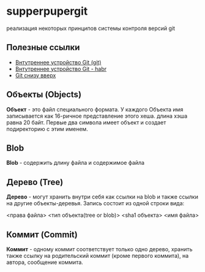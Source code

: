 # supperpupergit

реализация некоторых принципов системы контроля версий git

## Полезные ссылки
* [Внтутреннее устройство Git (git)](https://www.opennet.ru/base/dev/git_guts.txt.html)
* [Внтутреннее устройство Git - habr](https://habr.com/ru/company/badoo/blog/163853/)
* [Git снизу вверх](https://vas3k.ru/blog/319/)


## Объекты (Objects)
**Объект** - это файл специального формата. 
У каждого Объекта имя записывается как 16-ричное представление этого хеша. длина хэша равна 20 байт.
Первые два символа имеет объект и создает подиректорию с этим именем.

## Blob
**Blob** - содержить длину файла и содержимое файла

## Дерево (Tree)
**Дерево** - могут хранить внутри себя как ссылки на blob и также ссылки на другие объекты-деревья.
Запись состоит из одной строки вида:

<права файла> <тип объекта(tree or blob)> <sha1 объекта> <имя файла>

## Коммит (Commit)
**Коммит** - одному коммит соответствует только одно дерево, хранить также ссылку на родительский коммит 
(кроме первого коммита), на автора, сообщение коммита.